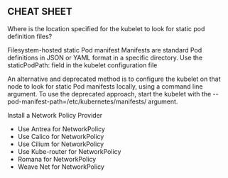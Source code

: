 ## CHEAT SHEET

Where is the location specified for the kubelet to look for static pod definition files?

Filesystem-hosted static Pod manifest
Manifests are standard Pod definitions in JSON or YAML format in a specific directory. Use the staticPodPath: <the directory> field in the kubelet configuration file

An alternative and deprecated method is to configure the kubelet on that node to look for static Pod manifests locally, using a command line argument. To use the deprecated approach, start the kubelet with the
--pod-manifest-path=/etc/kubernetes/manifests/ argument.

Install a Network Policy Provider
- Use Antrea for NetworkPolicy
- Use Calico for NetworkPolicy
- Use Cilium for NetworkPolicy
- Use Kube-router for NetworkPolicy
- Romana for NetworkPolicy
- Weave Net for NetworkPolicy
